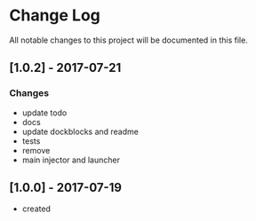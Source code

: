 # Change Log
All notable changes to this project will be documented in this file.

## [1.0.2] - 2017-07-21
### Changes
- update todo
- docs
- update dockblocks and readme
- tests
- remove
- main injector and launcher

## [1.0.0] - 2017-07-19
- created
